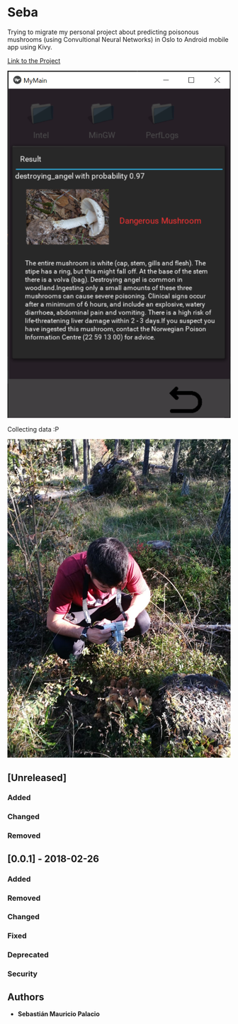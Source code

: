 # Seba
Trying to migrate my personal project about predicting poisonous mushrooms (using Convultional Neural Networks) in Oslo to 
Android mobile app using Kivy. 

[Link to the Project](https://github.com/sebalp1987/mushroom_identify)

![Drag Image](source/presentation.png)

Collecting data :P

![Drag Image](source/IMG-20190921-WA0017.jpg)


## [Unreleased]
### Added
### Changed
### Removed


## [0.0.1] - 2018-02-26
### Added
### Removed
### Changed
### Fixed
### Deprecated
### Security


## Authors

* **Sebastián Mauricio Palacio**
